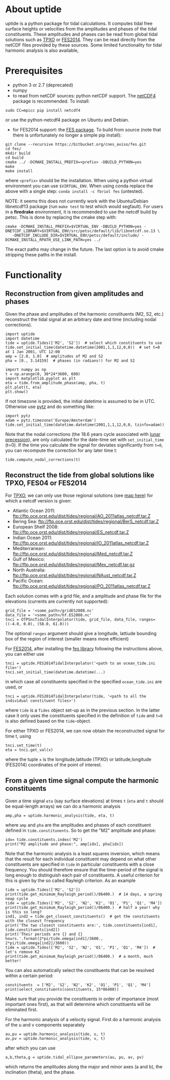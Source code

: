 # About uptide
uptide is a python package for tidal calculations. It computes tidal
free surface heights or velocities from the amplitudes and phases of the tidal
constituents. These amplitudes and phases can be read from global tidal
solutions such as [TPXO](http://volkov.oce.orst.edu/tides/) or [FES2014](https://www.aviso.altimetry.fr/en/data/products/auxiliary-products/global-tide-fes.html).
They can be read directly from the netCDF files provided by these sources. Some
limited functionality for tidal harmonic analysis is also available,

# Prerequisites
* python 3 or 2.7 (deprecated)
* numpy
* to read from netCDF sources: python netCDF support. The
[netCDF4](https://github.com/Unidata/netcdf4-python) package is 
recommended. To install:
```
sudo CC=mpicc pip install netcdf4
```

or use the python-netcdf4 package on Ubuntu and Debian.
* for FES2014 support: the [FES package](https://bitbucket.org/cnes_aviso/fes). To build from source
 (note that there is unfortunately no longer a simple pip install):
```
git clone --recursive https://bitbucket.org/cnes_aviso/fes.git
cd fes/
mkdir build
cd build
cmake ../ -DCMAKE_INSTALL_PREFIX=<prefix> -DBUILD_PYTHON=yes
make
make install
```
where `<prefix>` should be the installation. When using a python virtual environment you can use `$VIRTUAL_ENV`.
When using conda replace the above with a single step: `conda install -c fbriol fes` (untested).

NOTE: it seems this does not currently work with the Ubuntu/Debian libnetcdf13 package (run `make test` to 
test which would segfault). For users in a **firedrake** environment, it is recommended to use the netcdf build by
petsc. This is done by replacing the cmake step with:
```
cmake -DCMAKE_INSTALL_PREFIX=$VIRTUAL_ENV -DBUILD_PYTHON=yes -DNETCDF_LIBRARY=$VIRTUAL_ENV/src/petsc/default/lib/libnetcdf.so.13 \
   -DNETCDF_INCLUDE_DIR=$VIRTUAL_ENV/petsc/default/include/ -DCMAKE_INSTALL_RPATH_USE_LINK_PATH=yes ../
```
The exact paths may change in the future. The last option is to avoid cmake stripping these paths in the install.

# Functionality
## Reconstruction from given amplitudes and phases
Given the phase and amplitudes of the harmonic constituents (M2, S2, etc.) 
reconstruct the tidal signal at an arbitrary date and time (including nodal corrections).

```
import uptide
import datetime
tide = uptide.Tides(['M2', 'S2'])  # select which constituents to use
tide.set_initial_time(datetime.datetime(2001,1,1,12,0,0))  # set t=0 at 1 Jan 2001, UTC 12:00
amp = [2.0, 1.0]  # amplitudes of M2 and S2
pha = [0., 3.14159]  # phases (in radians!) for M2 and S2

import numpy as np
t = np.arange(0, 30*24*3600, 600)
import matplotlib.pyplot as plt
eta = tide.from_amplitude_phase(amp, pha, t)
plt.plot(t, eta)
plt.show()
```

If not timezone is provided, the initial datetime is assumed to be in UTC. Otherwise use [pytz](http://pytz.sourceforge.net/)
and do something like:
```
import pytz
adam = pytz.timezone('Europe/Amsterdam')
tide.set_initial_time(datetime.datetime(2001,1,1,12,0,0, tzinfo=adam))
```

Note that the nodal corrections (the 18.6 years cycle associated with [lunar precession](https://en.wikipedia.org/wiki/Lunar_precession)),
are only calculated for the date-time set with `set_initial_time` (t=0). If the time you calculate the signal for deviates significantly from `t=0`,
you can recompute the correction for any later time t:
```
tide.compute_nodal_corrections(t)
```

## Reconstruct the tide from global solutions like TPXO, FES04 or FES2014
For [TPXO](http://volkov.oce.orst.edu/tides/), we can only use those regional solutions (see [map here](http://volkov.oce.orst.edu/tides/region.html))
for which a netcdf version is given:
- Atlantic Ocean 2011:   ftp://ftp.oce.orst.edu/dist/tides/regional/AO_2011atlas_netcdf.tar.Z
- Bering Sea:   ftp://ftp.oce.orst.edu/dist/tides/regional/BerS_netcdf.tar.Z
- European Shelf 2008:   ftp://ftp.oce.orst.edu/dist/tides/regional/ES_netcdf.tar.Z
- Indian Ocean 2011:   ftp://ftp.oce.orst.edu/dist/tides/regional/IO_2011atlas_netcdf.tar.Z
- Mediterranean:   ftp://ftp.oce.orst.edu/dist/tides/regional/Med_netcdf.tar.Z
- Gulf of Mexico:   ftp://ftp.oce.orst.edu/dist/tides/regional/Mex_netcdf.tar.gz
- North Australia:   ftp://ftp.oce.orst.edu/dist/tides/regional/NAust_netcdf.tar.Z
- Pacific Ocean:   ftp://ftp.oce.orst.edu/dist/tides/regional/PO_2011atlas_netcdf.tar.Z


Each solution comes with a grid file, and a amplitude and phase file for the elevations (currents are currently not supported):
```
grid_file = '<some_path>/gridES2008.nc'
data_file = '<some_path>/hf.ES2008.nc'
tnci = OTPSncTidalInterpolator(tide, grid_file, data_file, ranges=((-4.0, 0.0), (58.0, 61.0)))
```
The optional `ranges` argument should give a longitude, lattiude bounding box of the region of interest (smaller means more efficient)

For [FES2014](https://www.aviso.altimetry.fr/en/data/products/auxiliary-products/global-tide-fes.html), 
after installing the [fes library](https://bitbucket.org/cnes_aviso/fes) following the instructions above, you can either use
```
tnci = uptide.FES2014TidalInterpolator('<path to an ocean_tide.ini file>')
tnci.set_initial_time(datetime.datetime(...)
```
in which case all constituents specified in the specified `ocean_tide.ini` are used, or
```
tnci = uptide.FES2014TidalInterpolator(tide, '<path to all the individual constituent files>')
```
where `tide` is a `Tides` object set-up as in the previous section. In the latter case it only uses the constituents specified in
the definition of `tide` and `t=0` is also defined based on the `tide`-object.

For either TPXO or FES2014, we can now obtain the reconstructed signal for time t, using
```
tnci.set_time(t)
eta = tnci.get_val(x)
```
where the tuple `x` is the longitude,latitude (TPXO) or latitude,longitude (FES2014) coordinates of the point of interest.

## From a given time signal compute the harmonic constituents
Given a time signal `eta` (say surface elevations) at times `t` (`eta` and `t` should be equal-length arrays)
we can do a harmonic analysis
```
amp,pha = uptide.harmonic_analysis(tide, eta, t)
```
where `amp` and `pha` are the amplitudes and phases of each constituent defined in `tide.constitunents`. So to get the "M2" amplitude and phase:
```
idx= tide.constituents.index('M2')
print("M2 amplitude and phase:", amp[idx], pha[idx])
```

Note that the harmonic analysis is a least squares inversion, which means that the result for each individual constituent may depend 
on what other constituents are specified in `tide` in particular constituents with a close frequency. You should therefore ensure that the time-period of the signal
is long enough to distinguish each pair of constituents. A useful criterion for this is given by the so called Rayleigh criterion. As an example
```
tide = uptide.Tides(['M2', 'S2'])
print(tide.get_minimum_Rayleigh_period()/86400.)  # 14 days, a spring neap cycle
tide = uptide.Tides(['M2', 'S2', 'N2', 'K2', 'O1', 'P1', 'Q1', 'M4'])
print(tide.get_minimum_Rayleigh_period()/86400.)  # half a year! why is this so long?
ind1, ind2 = tide.get_closest_constituents()  # get the constituents with the closest frequency
print('The two closest constituents are:', tide.constituents[ind1], tide.constituents[ind2])
print('Their periods are {} and {} hours.'.format(2*pi/tide.omega[ind1]/3600., 2*pi/tide.omega[ind2]/3600))
tide = uptide.Tides(['M2', 'S2', 'N2', 'O1', 'P1', 'Q1', 'M4'])  # let's remove K2
print(tide.get_minimum_Rayleigh_period()/86400.)  # a month, much better!
```

You can also automatically select the constituents that can be resolved within a certain period:
```
constituents  = ['M2', 'S2', 'N2', 'K2', 'O1', 'P1', 'Q1', 'M4']
print(select_constituents(constituents, 15*86400))
```
Make sure that you provide the constituents in order of importance (most important ones first), as that will determine which 
constituents will be eliminated first. 


For the harmonic analysis of a velocity signal. First do a harmonic analysis of the u and v components separately
```
au,pu = uptide.harmonic_analysis(tide, u, t)
av,pv = uptide.harmonic_analysis(tide, v, t)
```
after which you can use
```
a,b,theta,g = uptide.tidal_ellipse_parameters(au, pu, av, pv)
```
which returns the amplitudes along the major and minor axes (a and b), the inclination (theta), and the phase.
